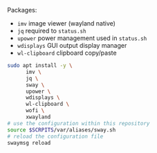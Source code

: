 
Packages:

* `imv` image viewer (wayland native)
* `jq` required to `status.sh`
* `upower` power management used in `status.sh`
* `wdisplays` GUI output display manager
* `wl-clipboard` clipboard copy/paste

```bash
sudo apt install -y \
      imv \
      jq \
      sway \
      upower \
      wdisplays \
      wl-clipboard \
      wofi \
      xwayland
# use the configuration within this repository
source $SCRPITS/var/aliases/sway.sh
# reload the configuration file
swaymsg reload
 ```
